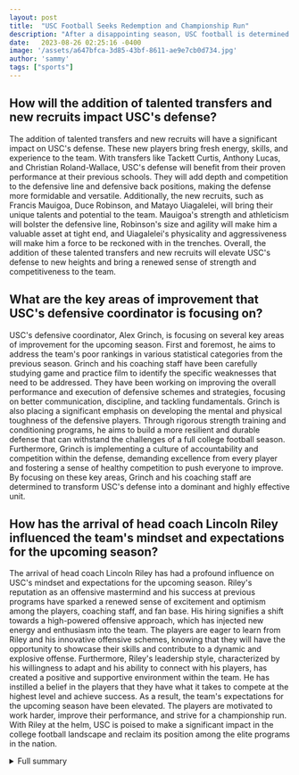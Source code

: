 ```yaml
---
layout: post
title:  "USC Football Seeks Redemption and Championship Run"
description: "After a disappointing season, USC football is determined to make a comeback and compete for the championship. With a renewed sense of motivation, bolstered roster, and talented recruits, the Trojans are ready to embark on a redemption season."
date:   2023-08-26 02:25:16 -0400
image: '/assets/a647bfca-3d85-43bf-8611-ae9e7cb0d734.jpg'
author: 'sammy'
tags: ["sports"]
---
```


## How will the addition of talented transfers and new recruits impact USC's defense?
The addition of talented transfers and new recruits will have a significant impact on USC's defense. These new players bring fresh energy, skills, and experience to the team. With transfers like Tackett Curtis, Anthony Lucas, and Christian Roland-Wallace, USC's defense will benefit from their proven performance at their previous schools. They will add depth and competition to the defensive line and defensive back positions, making the defense more formidable and versatile. Additionally, the new recruits, such as Francis Mauigoa, Duce Robinson, and Matayo Uiagalelei, will bring their unique talents and potential to the team. Mauigoa's strength and athleticism will bolster the defensive line, Robinson's size and agility will make him a valuable asset at tight end, and Uiagalelei's physicality and aggressiveness will make him a force to be reckoned with in the trenches. Overall, the addition of these talented transfers and new recruits will elevate USC's defense to new heights and bring a renewed sense of strength and competitiveness to the team.

## What are the key areas of improvement that USC's defensive coordinator is focusing on?
USC's defensive coordinator, Alex Grinch, is focusing on several key areas of improvement for the upcoming season. First and foremost, he aims to address the team's poor rankings in various statistical categories from the previous season. Grinch and his coaching staff have been carefully studying game and practice film to identify the specific weaknesses that need to be addressed. They have been working on improving the overall performance and execution of defensive schemes and strategies, focusing on better communication, discipline, and tackling fundamentals. Grinch is also placing a significant emphasis on developing the mental and physical toughness of the defensive players. Through rigorous strength training and conditioning programs, he aims to build a more resilient and durable defense that can withstand the challenges of a full college football season. Furthermore, Grinch is implementing a culture of accountability and competition within the defense, demanding excellence from every player and fostering a sense of healthy competition to push everyone to improve. By focusing on these key areas, Grinch and his coaching staff are determined to transform USC's defense into a dominant and highly effective unit.

## How has the arrival of head coach Lincoln Riley influenced the team's mindset and expectations for the upcoming season?
The arrival of head coach Lincoln Riley has had a profound influence on USC's mindset and expectations for the upcoming season. Riley's reputation as an offensive mastermind and his success at previous programs have sparked a renewed sense of excitement and optimism among the players, coaching staff, and fan base. His hiring signifies a shift towards a high-powered offensive approach, which has injected new energy and enthusiasm into the team. The players are eager to learn from Riley and his innovative offensive schemes, knowing that they will have the opportunity to showcase their skills and contribute to a dynamic and explosive offense. Furthermore, Riley's leadership style, characterized by his willingness to adapt and his ability to connect with his players, has created a positive and supportive environment within the team. He has instilled a belief in the players that they have what it takes to compete at the highest level and achieve success. As a result, the team's expectations for the upcoming season have been elevated. The players are motivated to work harder, improve their performance, and strive for a championship run. With Riley at the helm, USC is poised to make a significant impact in the college football landscape and reclaim its position among the elite programs in the nation.

<details>
  <summary>Full summary</summary>
After a disappointing season in 2022-23, USC football is gearing up for a better ending in the upcoming season. With a renewed sense of motivation and improved roster, the Trojans are determined to make a championship run.<br><br>In the Goodyear Cotton Bowl Classic, USC suffered a heartbreaking loss to Tulane after a shocking comeback. Head coach Lincoln Riley delivered a powerful message to the team, acknowledging the disappointment but also instilling a renewed sense of determination.<br><br>Defensive coordinator Alex Grinch has been reviewing game and practice film to identify areas of improvement for the defense. The USC defense ranked near the bottom of the FBS in several statistical categories last season, and the players acknowledge that their performance was not up to par. Strength coach Benny Wylie is using these poor rankings as motivation for the players, emphasizing the need for improvement.<br><br>To address the defensive weaknesses, USC has added talented transfers to the roster. The offensive line has also been bolstered with transfer additions, providing additional strength and depth.<br><br>Quarterback Caleb Williams enters his second season with confidence and a desire for improvement. His teammates praise his leadership and dedication, but head coach Lincoln Riley emphasizes that there is still room for improvement. With a deeper and more committed roster, USC is preparing for the upcoming season with high hopes.<br><br>In addition to the team's efforts on the field, USC's 2023 recruiting class has been making waves. Ranked No. 9 nationally, the Trojans have secured commitments from three five-star prospects. Malachi Nelson has committed as the quarterback, while Quinten Joyner and A'Marion Peterson have committed as running backs. Makai Lemon and Zachariah Branch have committed as wide receivers, adding firepower to the offense. On the defensive side, USC is prioritizing Francis Mauigoa for the offensive line, Duce Robinson for tight end, and Matayo Uiagalelei for the defensive line. Braxton Myers and Christian Pierce have committed as defensive backs.<br><br>With the primary focus on defense this season, USC has many questions to address. The offense, led by Caleb Williams and a healthy offensive line, is expected to be great. However, the hope is that the strength training and exposure to Alex Grinch's defensive scheme will improve the defense. New recruits and transfer portal additions, such as Tackett Curtis, Anthony Lucas, Christian Roland-Wallace, Mason Cobb, and Jack Sullivan, will add depth to the roster. Injured players Domani Jackson and Romello Height could also provide additional depth if they are healthy.<br><br>Overall, USC is determined to make a comeback and compete in the College Football Playoff. The team's success will heavily rely on key defensive and offensive players, who will be unveiled in an upcoming article. Additionally, the arrival of head coach Lincoln Riley has brought excitement and a renewed sense of hope to USC. With his willingness to change and his ability to energize the fan base, Riley is poised to make a significant impact.<br><br>In conclusion, USC football is gearing up for a redemption season. With motivation, improved roster, and a committed coaching staff, the Trojans are determined to make a championship run. Stay tuned for more updates as the season approaches.
</details>
